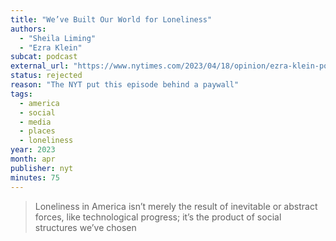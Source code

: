 ```yaml
---
title: "We’ve Built Our World for Loneliness"
authors:
  - "Sheila Liming"
  - "Ezra Klein"
subcat: podcast
external_url: "https://www.nytimes.com/2023/04/18/opinion/ezra-klein-podcast-sheila-liming.html"
status: rejected
reason: "The NYT put this episode behind a paywall"
tags:
  - america
  - social
  - media
  - places
  - loneliness
year: 2023
month: apr
publisher: nyt
minutes: 75
---
```


> Loneliness in America isn’t merely the result of inevitable or abstract forces, like technological progress; it’s the product of social structures we’ve chosen
